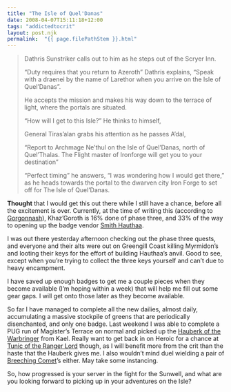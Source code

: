 ```yaml
---
title: "The Isle of Quel'Danas"
date: 2008-04-07T15:11:18+12:00
tags: "addictedtocrit"
layout: post.njk
permalink:  "{{ page.filePathStem }}.html"
---
```


>Dathris Sunstriker calls out to him as he steps out of the Scryer Inn.
>
>“Duty requires that you return to Azeroth” Dathris explains, “Speak with a draenei by the name of Larethor when you arrive on the Isle of Quel’Danas”.
>
>He accepts the mission and makes his way down to the terrace of light, where the portals are situated.
>
>“How will I get to this Isle?” He thinks to himself,
>
>General Tiras’alan grabs his attention as he passes A’dal,
>
>“Report to Archmage Ne’thul on the Isle of Quel’Danas, north of Quel’Thalas. The Flight master of Ironforge will get you to your destination”
>
>“Perfect timing” he answers, “I was wondering how I would get there,” as he heads towards the portal to the dwarven city Iron Forge to set off for The Isle of Quel’Danas.

**Thought** that I would get this out there while I  still have a chance, before all the excitement is over. Currently, at  the time of writing this (according to [Gorgonnash](https://web.archive.org/web/20081014210546/http://us.gorgonnash.info/index.html)), Khaz’Goroth is 16% done of phase three, and 33% of the way to opening up the badge vendor [Smith Hauthaa](https://web.archive.org/web/20081014210546/http://wowhead.com/?npc=25046).

I was out there yesterday afternoon checking out the phase three  quests, and everyone and their alts were out on Greengill Coast killing  Myrmidon’s and looting their keys for the effort of building Hauthaa’s  anvil. Good to see, except when you’re trying to collect the three keys  yourself and can’t due to heavy encampment.

I have saved up enough badges to get me a couple pieces when they  become available (I’m hoping within a week) that will help me fill out  some gear gaps. I will get onto those later as they become available.

So far I have managed to complete all the new dailies, almost daily,  accumulating a massive stockpile of greens that are periodically  disenchanted, and only one badge. Last weekend I was able to complete a  PUG run of Magister’s Terrace on normal and picked up the [Hauberk of the Warbringer](https://web.archive.org/web/20081014210546/http://wowhead.com/?item=34799) from Kael. Really want to get back in on Heroic for a chance at [Tunic of the Ranger Lord](https://web.archive.org/web/20081014210546/http://www.wowhead.com/?item=34614) though, as I will benefit more from the crit than the haste that the  Hauberk gives me. I also wouldn’t mind duel wielding a pair of [Breeching Comet](https://web.archive.org/web/20081014210546/http://www.wowhead.com/?item=34616)’s either. May take some instancing.

So, how progressed is your server in the fight for the Sunwell, and  what are you looking forward to picking up in your adventures on the  Isle?